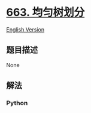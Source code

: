 # [663. 均匀树划分](https://leetcode-cn.com/problems/equal-tree-partition)

[English Version](/leetcode/0600-0699/0663.Equal%20Tree%20Partition/README_EN.md)

## 题目描述

<!-- 这里写题目描述 -->

None

## 解法

<!-- 这里可写通用的实现逻辑 -->

<!-- tabs:start -->

### **Python**

<!-- 这里可写当前语言的特殊实现逻辑 -->

```python

```

<!-- tabs:end -->
